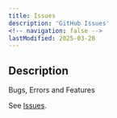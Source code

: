 ```yaml
---
title: Issues
description: 'GitHub Issues'
<!-- navigation: false -->
lastModified: 2025-03-28
---
```


## Description

Bugs, Errors and Features

See [Issues](https://issues.annebrown.ca).
